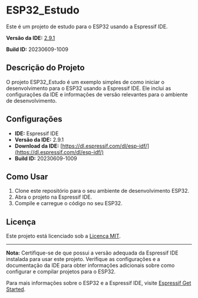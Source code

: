 # ESP32_Estudo

Este é um projeto de estudo para o ESP32 usando a Espressif IDE.

**Versão da IDE:** [2.9.1](https://dl.espressif.com/dl/esp-idf/)

**Build ID:** 20230609-1009

## Descrição do Projeto

O projeto ESP32_Estudo é um exemplo simples de como iniciar o desenvolvimento para o ESP32 usando a Espressif IDE. Ele inclui as configurações da IDE e informações de versão relevantes para o ambiente de desenvolvimento.

## Configurações

- **IDE:** Espressif IDE
- **Versão da IDE:** 2.9.1
- **Download da IDE:** [https://dl.espressif.com/dl/esp-idf/](https://dl.espressif.com/dl/esp-idf/)
- **Build ID:** 20230609-1009

## Como Usar

1. Clone este repositório para o seu ambiente de desenvolvimento ESP32.
2. Abra o projeto na Espressif IDE.
3. Compile e carregue o código no seu ESP32.

## Licença

Este projeto está licenciado sob a [Licença MIT](LICENSE).

---

**Nota:** Certifique-se de que possui a versão adequada da Espressif IDE instalada para usar este projeto. Verifique as configurações e a documentação da IDE para obter informações adicionais sobre como configurar e compilar projetos para o ESP32.

Para mais informações sobre o ESP32 e a Espressif IDE, visite [Espressif Get Started](https://docs.espressif.com/projects/esp-idf/en/latest/esp32/get-started/).
